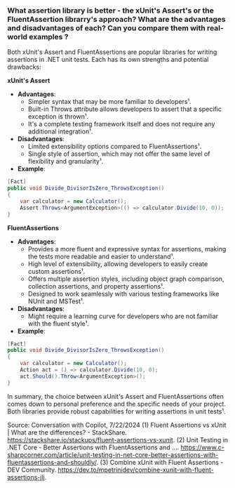 ### What assertion library is better - the xUnit's Assert's or the FluentAssertion librarry's approach? What are the advantages and disadvantages of each? Can you compare them with real-world examples ?

Both xUnit's Assert and FluentAssertions are popular libraries for writing assertions in .NET unit tests. Each has its own strengths and potential drawbacks:

**xUnit's Assert**

- **Advantages**:
  - Simpler syntax that may be more familiar to developers¹.
  - Built-in Throws attribute allows developers to assert that a specific exception is thrown¹.
  - It's a complete testing framework itself and does not require any additional integration¹.
- **Disadvantages**:
  - Limited extensibility options compared to FluentAssertions¹.
  - Single style of assertion, which may not offer the same level of flexibility and granularity¹.
- **Example**:

```csharp
[Fact]
public void Divide_DivisorIsZero_ThrowsException()
{
    var calculator = new Calculator();
    Assert.Throws<ArgumentException>(() => calculator.Divide(10, 0));
}
```

**FluentAssertions**

- **Advantages**:
  - Provides a more fluent and expressive syntax for assertions, making the tests more readable and easier to understand¹.
  - High level of extensibility, allowing developers to easily create custom assertions¹.
  - Offers multiple assertion styles, including object graph comparison, collection assertions, and property assertions¹.
  - Designed to work seamlessly with various testing frameworks like NUnit and MSTest¹.
- **Disadvantages**:
  - Might require a learning curve for developers who are not familiar with the fluent style¹.
- **Example**:

```csharp
[Fact]
public void Divide_DivisorIsZero_ThrowsException()
{
    var calculator = new Calculator();
    Action act = () => calculator.Divide(10, 0);
    act.Should().Throw<ArgumentException>();
}
```

In summary, the choice between xUnit's Assert and FluentAssertions often comes down to personal preference and the specific needs of your project. Both libraries provide robust capabilities for writing assertions in unit tests¹.

Source: Conversation with Copilot, 7/22/2024
(1) Fluent Assertions vs xUnit | What are the differences? - StackShare. https://stackshare.io/stackups/fluent-assertions-vs-xunit.
(2) Unit Testing in .NET Core - Better Assertions with FluentAssertions and .... https://www.c-sharpcorner.com/article/unit-testing-in-net-core-better-assertions-with-fluentassertions-and-shouldly/.
(3) Combine xUnit with Fluent Assertions - DEV Community. https://dev.to/mpetrinidev/combine-xunit-with-fluent-assertions-jli.
